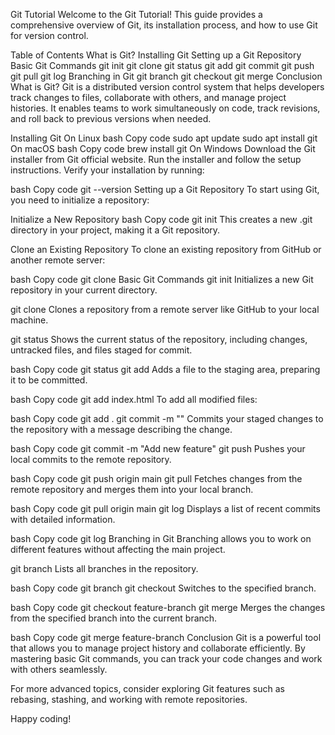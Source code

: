 Git Tutorial
Welcome to the Git Tutorial! This guide provides a comprehensive overview of Git, its installation process, and how to use Git for version control.

Table of Contents
What is Git?
Installing Git
Setting up a Git Repository
Basic Git Commands
git init
git clone
git status
git add
git commit
git push
git pull
git log
Branching in Git
git branch
git checkout
git merge
Conclusion
What is Git?
Git is a distributed version control system that helps developers track changes to files, collaborate with others, and manage project histories. It enables teams to work simultaneously on code, track revisions, and roll back to previous versions when needed.

Installing Git
On Linux
bash
Copy code
sudo apt update
sudo apt install git
On macOS
bash
Copy code
brew install git
On Windows
Download the Git installer from Git official website.
Run the installer and follow the setup instructions.
Verify your installation by running:

bash
Copy code
git --version
Setting up a Git Repository
To start using Git, you need to initialize a repository:

Initialize a New Repository
bash
Copy code
git init
This creates a new .git directory in your project, making it a Git repository.

Clone an Existing Repository
To clone an existing repository from GitHub or another remote server:

bash
Copy code
git clone <repository-url>
Basic Git Commands
git init
Initializes a new Git repository in your current directory.

git clone <repository-url>
Clones a repository from a remote server like GitHub to your local machine.

git status
Shows the current status of the repository, including changes, untracked files, and files staged for commit.

bash
Copy code
git status
git add <file-name>
Adds a file to the staging area, preparing it to be committed.

bash
Copy code
git add index.html
To add all modified files:

bash
Copy code
git add .
git commit -m "<commit-message>"
Commits your staged changes to the repository with a message describing the change.

bash
Copy code
git commit -m "Add new feature"
git push
Pushes your local commits to the remote repository.

bash
Copy code
git push origin main
git pull
Fetches changes from the remote repository and merges them into your local branch.

bash
Copy code
git pull origin main
git log
Displays a list of recent commits with detailed information.

bash
Copy code
git log
Branching in Git
Branching allows you to work on different features without affecting the main project.

git branch
Lists all branches in the repository.

bash
Copy code
git branch
git checkout <branch-name>
Switches to the specified branch.

bash
Copy code
git checkout feature-branch
git merge <branch-name>
Merges the changes from the specified branch into the current branch.

bash
Copy code
git merge feature-branch
Conclusion
Git is a powerful tool that allows you to manage project history and collaborate efficiently. By mastering basic Git commands, you can track your code changes and work with others seamlessly.

For more advanced topics, consider exploring Git features such as rebasing, stashing, and working with remote repositories.

Happy coding!
